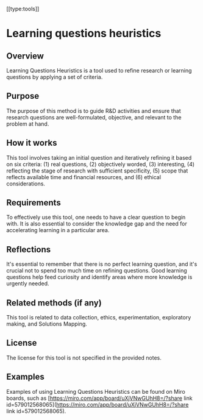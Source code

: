 [[type:tools]]

# Learning questions heuristics

## Overview
Learning Questions Heuristics is a tool used to refine research or learning questions by applying a set of criteria.

## Purpose
The purpose of this method is to guide R&D activities and ensure that research questions are well-formulated, objective, and relevant to the problem at hand.

## How it works
This tool involves taking an initial question and iteratively refining it based on six criteria: (1) real questions, (2) objectively worded, (3) interesting, (4) reflecting the stage of research with sufficient specificity, (5) scope that reflects available time and financial resources, and (6) ethical considerations.

## Requirements
To effectively use this tool, one needs to have a clear question to begin with. It is also essential to consider the knowledge gap and the need for accelerating learning in a particular area.

## Reflections
It's essential to remember that there is no perfect learning question, and it's crucial not to spend too much time on refining questions. Good learning questions help feed curiosity and identify areas where more knowledge is urgently needed.

## Related methods (if any)
This tool is related to data collection, ethics, experimentation, exploratory making, and Solutions Mapping.

## License
The license for this tool is not specified in the provided notes.

## Examples
Examples of using Learning Questions Heuristics can be found on Miro boards, such as [https://miro.com/app/board/uXjVNwGUhH8=/?share link id=579012568065](https://miro.com/app/board/uXjVNwGUhH8=/?share link id=579012568065).